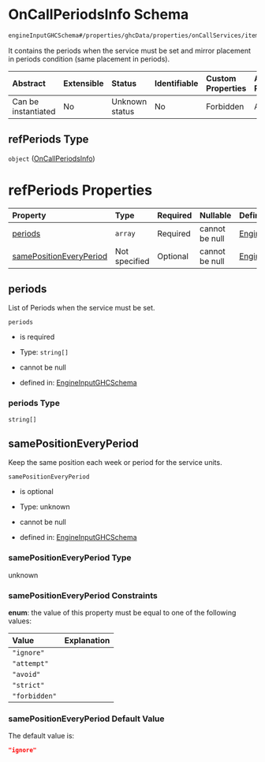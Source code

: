 # OnCallPeriodsInfo Schema

```txt
engineInputGHCSchema#/properties/ghcData/properties/onCallServices/items/properties/refPeriods
```

It contains the periods when the service must be set and mirror placement in periods condition (same placement in periods).

| Abstract            | Extensible | Status         | Identifiable | Custom Properties | Additional Properties | Access Restrictions | Defined In                                                        |
| :------------------ | :--------- | :------------- | :----------- | :---------------- | :-------------------- | :------------------ | :---------------------------------------------------------------- |
| Can be instantiated | No         | Unknown status | No           | Forbidden         | Allowed               | none                | [ghc.schema.json*](../out/ghc.schema.json "open original schema") |

## refPeriods Type

`object` ([OnCallPeriodsInfo](ghc-properties-ghcdata-properties-oncallservices-oncallservice-properties-oncallperiodsinfo.md))

# refPeriods Properties

| Property                                            | Type          | Required | Nullable       | Defined by                                                                                                                                                                                                                                                                                    |
| :-------------------------------------------------- | :------------ | :------- | :------------- | :-------------------------------------------------------------------------------------------------------------------------------------------------------------------------------------------------------------------------------------------------------------------------------------------- |
| [periods](#periods)                                 | `array`       | Required | cannot be null | [EngineInputGHCSchema](ghc-properties-ghcdata-properties-oncallservices-oncallservice-properties-oncallperiodsinfo-properties-periodslist.md "engineInputGHCSchema#/properties/ghcData/properties/onCallServices/items/properties/refPeriods/properties/periods")                             |
| [samePositionEveryPeriod](#samepositioneveryperiod) | Not specified | Optional | cannot be null | [EngineInputGHCSchema](ghc-properties-ghcdata-properties-oncallservices-oncallservice-properties-oncallperiodsinfo-properties-samepositioneveryperiod.md "engineInputGHCSchema#/properties/ghcData/properties/onCallServices/items/properties/refPeriods/properties/samePositionEveryPeriod") |

## periods

List of Periods when the service must be set.

`periods`

*   is required

*   Type: `string[]`

*   cannot be null

*   defined in: [EngineInputGHCSchema](ghc-properties-ghcdata-properties-oncallservices-oncallservice-properties-oncallperiodsinfo-properties-periodslist.md "engineInputGHCSchema#/properties/ghcData/properties/onCallServices/items/properties/refPeriods/properties/periods")

### periods Type

`string[]`

## samePositionEveryPeriod

Keep the same position each week or period for the service units.

`samePositionEveryPeriod`

*   is optional

*   Type: unknown

*   cannot be null

*   defined in: [EngineInputGHCSchema](ghc-properties-ghcdata-properties-oncallservices-oncallservice-properties-oncallperiodsinfo-properties-samepositioneveryperiod.md "engineInputGHCSchema#/properties/ghcData/properties/onCallServices/items/properties/refPeriods/properties/samePositionEveryPeriod")

### samePositionEveryPeriod Type

unknown

### samePositionEveryPeriod Constraints

**enum**: the value of this property must be equal to one of the following values:

| Value         | Explanation |
| :------------ | :---------- |
| `"ignore"`    |             |
| `"attempt"`   |             |
| `"avoid"`     |             |
| `"strict"`    |             |
| `"forbidden"` |             |

### samePositionEveryPeriod Default Value

The default value is:

```json
"ignore"
```
